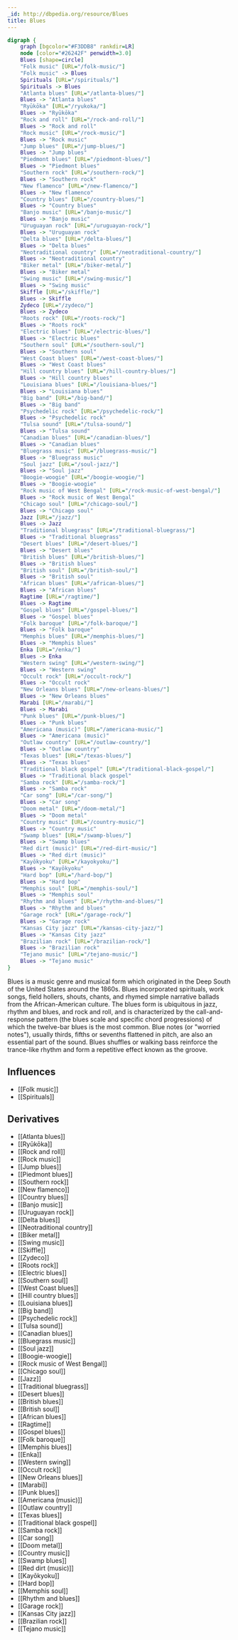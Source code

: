 ```yaml
---
_id: http://dbpedia.org/resource/Blues
title: Blues
---
```


```dot
digraph {
	graph [bgcolor="#F3DDB8" rankdir=LR]
	node [color="#26242F" penwidth=3.0]
	Blues [shape=circle]
	"Folk music" [URL="/folk-music/"]
	"Folk music" -> Blues
	Spirituals [URL="/spirituals/"]
	Spirituals -> Blues
	"Atlanta blues" [URL="/atlanta-blues/"]
	Blues -> "Atlanta blues"
	"Ryūkōka" [URL="/ryukoka/"]
	Blues -> "Ryūkōka"
	"Rock and roll" [URL="/rock-and-roll/"]
	Blues -> "Rock and roll"
	"Rock music" [URL="/rock-music/"]
	Blues -> "Rock music"
	"Jump blues" [URL="/jump-blues/"]
	Blues -> "Jump blues"
	"Piedmont blues" [URL="/piedmont-blues/"]
	Blues -> "Piedmont blues"
	"Southern rock" [URL="/southern-rock/"]
	Blues -> "Southern rock"
	"New flamenco" [URL="/new-flamenco/"]
	Blues -> "New flamenco"
	"Country blues" [URL="/country-blues/"]
	Blues -> "Country blues"
	"Banjo music" [URL="/banjo-music/"]
	Blues -> "Banjo music"
	"Uruguayan rock" [URL="/uruguayan-rock/"]
	Blues -> "Uruguayan rock"
	"Delta blues" [URL="/delta-blues/"]
	Blues -> "Delta blues"
	"Neotraditional country" [URL="/neotraditional-country/"]
	Blues -> "Neotraditional country"
	"Biker metal" [URL="/biker-metal/"]
	Blues -> "Biker metal"
	"Swing music" [URL="/swing-music/"]
	Blues -> "Swing music"
	Skiffle [URL="/skiffle/"]
	Blues -> Skiffle
	Zydeco [URL="/zydeco/"]
	Blues -> Zydeco
	"Roots rock" [URL="/roots-rock/"]
	Blues -> "Roots rock"
	"Electric blues" [URL="/electric-blues/"]
	Blues -> "Electric blues"
	"Southern soul" [URL="/southern-soul/"]
	Blues -> "Southern soul"
	"West Coast blues" [URL="/west-coast-blues/"]
	Blues -> "West Coast blues"
	"Hill country blues" [URL="/hill-country-blues/"]
	Blues -> "Hill country blues"
	"Louisiana blues" [URL="/louisiana-blues/"]
	Blues -> "Louisiana blues"
	"Big band" [URL="/big-band/"]
	Blues -> "Big band"
	"Psychedelic rock" [URL="/psychedelic-rock/"]
	Blues -> "Psychedelic rock"
	"Tulsa sound" [URL="/tulsa-sound/"]
	Blues -> "Tulsa sound"
	"Canadian blues" [URL="/canadian-blues/"]
	Blues -> "Canadian blues"
	"Bluegrass music" [URL="/bluegrass-music/"]
	Blues -> "Bluegrass music"
	"Soul jazz" [URL="/soul-jazz/"]
	Blues -> "Soul jazz"
	"Boogie-woogie" [URL="/boogie-woogie/"]
	Blues -> "Boogie-woogie"
	"Rock music of West Bengal" [URL="/rock-music-of-west-bengal/"]
	Blues -> "Rock music of West Bengal"
	"Chicago soul" [URL="/chicago-soul/"]
	Blues -> "Chicago soul"
	Jazz [URL="/jazz/"]
	Blues -> Jazz
	"Traditional bluegrass" [URL="/traditional-bluegrass/"]
	Blues -> "Traditional bluegrass"
	"Desert blues" [URL="/desert-blues/"]
	Blues -> "Desert blues"
	"British blues" [URL="/british-blues/"]
	Blues -> "British blues"
	"British soul" [URL="/british-soul/"]
	Blues -> "British soul"
	"African blues" [URL="/african-blues/"]
	Blues -> "African blues"
	Ragtime [URL="/ragtime/"]
	Blues -> Ragtime
	"Gospel blues" [URL="/gospel-blues/"]
	Blues -> "Gospel blues"
	"Folk baroque" [URL="/folk-baroque/"]
	Blues -> "Folk baroque"
	"Memphis blues" [URL="/memphis-blues/"]
	Blues -> "Memphis blues"
	Enka [URL="/enka/"]
	Blues -> Enka
	"Western swing" [URL="/western-swing/"]
	Blues -> "Western swing"
	"Occult rock" [URL="/occult-rock/"]
	Blues -> "Occult rock"
	"New Orleans blues" [URL="/new-orleans-blues/"]
	Blues -> "New Orleans blues"
	Marabi [URL="/marabi/"]
	Blues -> Marabi
	"Punk blues" [URL="/punk-blues/"]
	Blues -> "Punk blues"
	"Americana (music)" [URL="/americana-music/"]
	Blues -> "Americana (music)"
	"Outlaw country" [URL="/outlaw-country/"]
	Blues -> "Outlaw country"
	"Texas blues" [URL="/texas-blues/"]
	Blues -> "Texas blues"
	"Traditional black gospel" [URL="/traditional-black-gospel/"]
	Blues -> "Traditional black gospel"
	"Samba rock" [URL="/samba-rock/"]
	Blues -> "Samba rock"
	"Car song" [URL="/car-song/"]
	Blues -> "Car song"
	"Doom metal" [URL="/doom-metal/"]
	Blues -> "Doom metal"
	"Country music" [URL="/country-music/"]
	Blues -> "Country music"
	"Swamp blues" [URL="/swamp-blues/"]
	Blues -> "Swamp blues"
	"Red dirt (music)" [URL="/red-dirt-music/"]
	Blues -> "Red dirt (music)"
	"Kayōkyoku" [URL="/kayokyoku/"]
	Blues -> "Kayōkyoku"
	"Hard bop" [URL="/hard-bop/"]
	Blues -> "Hard bop"
	"Memphis soul" [URL="/memphis-soul/"]
	Blues -> "Memphis soul"
	"Rhythm and blues" [URL="/rhythm-and-blues/"]
	Blues -> "Rhythm and blues"
	"Garage rock" [URL="/garage-rock/"]
	Blues -> "Garage rock"
	"Kansas City jazz" [URL="/kansas-city-jazz/"]
	Blues -> "Kansas City jazz"
	"Brazilian rock" [URL="/brazilian-rock/"]
	Blues -> "Brazilian rock"
	"Tejano music" [URL="/tejano-music/"]
	Blues -> "Tejano music"
}
```

Blues is a music genre and musical form which originated in the Deep South of the United States around the 1860s. Blues incorporated spirituals, work songs, field hollers, shouts, chants, and rhymed simple narrative ballads from the African-American culture. The blues form is ubiquitous in jazz, rhythm and blues, and rock and roll, and is characterized by the call-and-response pattern (the blues scale and specific chord progressions) of which the twelve-bar blues is the most common. Blue notes (or "worried notes"), usually thirds, fifths or sevenths flattened in pitch, are also an essential part of the sound. Blues shuffles or walking bass reinforce the trance-like rhythm and form a repetitive effect known as the groove.

## Influences
- [[Folk music]]
- [[Spirituals]]

## Derivatives
- [[Atlanta blues]]
- [[Ryūkōka]]
- [[Rock and roll]]
- [[Rock music]]
- [[Jump blues]]
- [[Piedmont blues]]
- [[Southern rock]]
- [[New flamenco]]
- [[Country blues]]
- [[Banjo music]]
- [[Uruguayan rock]]
- [[Delta blues]]
- [[Neotraditional country]]
- [[Biker metal]]
- [[Swing music]]
- [[Skiffle]]
- [[Zydeco]]
- [[Roots rock]]
- [[Electric blues]]
- [[Southern soul]]
- [[West Coast blues]]
- [[Hill country blues]]
- [[Louisiana blues]]
- [[Big band]]
- [[Psychedelic rock]]
- [[Tulsa sound]]
- [[Canadian blues]]
- [[Bluegrass music]]
- [[Soul jazz]]
- [[Boogie-woogie]]
- [[Rock music of West Bengal]]
- [[Chicago soul]]
- [[Jazz]]
- [[Traditional bluegrass]]
- [[Desert blues]]
- [[British blues]]
- [[British soul]]
- [[African blues]]
- [[Ragtime]]
- [[Gospel blues]]
- [[Folk baroque]]
- [[Memphis blues]]
- [[Enka]]
- [[Western swing]]
- [[Occult rock]]
- [[New Orleans blues]]
- [[Marabi]]
- [[Punk blues]]
- [[Americana (music)]]
- [[Outlaw country]]
- [[Texas blues]]
- [[Traditional black gospel]]
- [[Samba rock]]
- [[Car song]]
- [[Doom metal]]
- [[Country music]]
- [[Swamp blues]]
- [[Red dirt (music)]]
- [[Kayōkyoku]]
- [[Hard bop]]
- [[Memphis soul]]
- [[Rhythm and blues]]
- [[Garage rock]]
- [[Kansas City jazz]]
- [[Brazilian rock]]
- [[Tejano music]]

